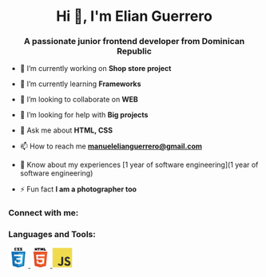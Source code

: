 <h1 align="center">Hi 👋, I'm Elian Guerrero</h1>
<h3 align="center">A passionate junior frontend developer from Dominican Republic</h3>

- 🔭 I’m currently working on **Shop store project**

- 🌱 I’m currently learning **Frameworks**

- 👯 I’m looking to collaborate on **WEB**

- 🤝 I’m looking for help with **Big projects**

- 💬 Ask me about **HTML, CSS**

- 📫 How to reach me **manuelelianguerrero@gmail.com**

- 📄 Know about my experiences [1 year of software engineering](1 year of software engineering)

- ⚡ Fun fact **I am a photographer too**

<h3 align="left">Connect with me:</h3>
<p align="left">
</p>

<h3 align="left">Languages and Tools:</h3>
<p align="left"> <a href="https://www.w3schools.com/css/" target="_blank" rel="noreferrer"> <img src="https://raw.githubusercontent.com/devicons/devicon/master/icons/css3/css3-original-wordmark.svg" alt="css3" width="40" height="40"/> </a> <a href="https://www.w3.org/html/" target="_blank" rel="noreferrer"> <img src="https://raw.githubusercontent.com/devicons/devicon/master/icons/html5/html5-original-wordmark.svg" alt="html5" width="40" height="40"/> </a> <a href="https://developer.mozilla.org/en-US/docs/Web/JavaScript" target="_blank" rel="noreferrer"> <img src="https://raw.githubusercontent.com/devicons/devicon/master/icons/javascript/javascript-original.svg" alt="javascript" width="40" height="40"/> </a> </p>
